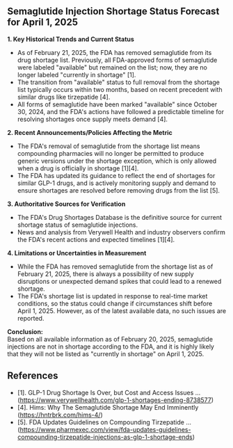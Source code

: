 ## Semaglutide Injection Shortage Status Forecast for April 1, 2025

**1. Key Historical Trends and Current Status**
- As of February 21, 2025, the FDA has removed semaglutide from its drug shortage list. Previously, all FDA-approved forms of semaglutide were labeled "available" but remained on the list; now, they are no longer labeled "currently in shortage" [1].
- The transition from "available" status to full removal from the shortage list typically occurs within two months, based on recent precedent with similar drugs like tirzepatide [4].
- All forms of semaglutide have been marked "available" since October 30, 2024, and the FDA's actions have followed a predictable timeline for resolving shortages once supply meets demand [4].

**2. Recent Announcements/Policies Affecting the Metric**
- The FDA's removal of semaglutide from the shortage list means compounding pharmacies will no longer be permitted to produce generic versions under the shortage exception, which is only allowed when a drug is officially in shortage [1][4].
- The FDA has updated its guidance to reflect the end of shortages for similar GLP-1 drugs, and is actively monitoring supply and demand to ensure shortages are resolved before removing drugs from the list [5].

**3. Authoritative Sources for Verification**
- The FDA's Drug Shortages Database is the definitive source for current shortage status of semaglutide injections.
- News and analysis from Verywell Health and industry observers confirm the FDA's recent actions and expected timelines [1][4].

**4. Limitations or Uncertainties in Measurement**
- While the FDA has removed semaglutide from the shortage list as of February 21, 2025, there is always a possibility of new supply disruptions or unexpected demand spikes that could lead to a renewed shortage.
- The FDA's shortage list is updated in response to real-time market conditions, so the status could change if circumstances shift before April 1, 2025. However, as of the latest available data, no such issues are reported.

**Conclusion:**  
Based on all available information as of February 20, 2025, semaglutide injections are not in shortage according to the FDA, and it is highly likely that they will not be listed as "currently in shortage" on April 1, 2025.

## References
- [1]. GLP-1 Drug Shortage Is Over, but Cost and Access Issues ... (https://www.verywellhealth.com/glp-1-shortages-ending-8738577)
- [4]. Hims: Why The Semaglutide Shortage May End Imminently (https://hntrbrk.com/hims-4/)
- [5]. FDA Updates Guidelines on Compounding Tirzepatide ... (https://www.pharmexec.com/view/fda-updates-guidelines-compounding-tirzepatide-injections-as-glp-1-shortage-ends)